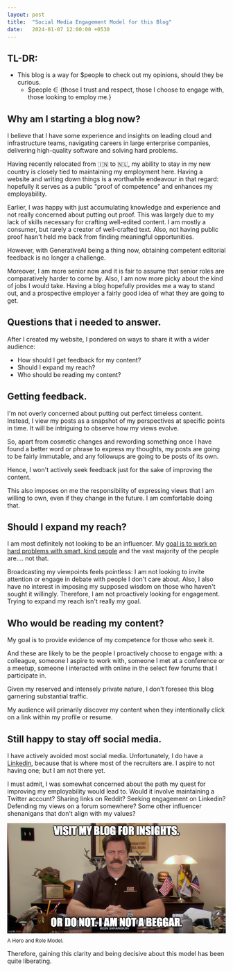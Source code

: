```yaml
---
layout: post
title:  "Social Media Engagement Model for this Blog"
date:   2024-01-07 12:00:00 +0530
---
```


## TL-DR:
* This blog is a way for $people to check out my opinions, should they be curious.
    * $people ∈ {those I trust and respect, those I choose to engage with, those looking to employ me.}


## Why am I starting a blog now?
I believe that I have some experience and insights on leading cloud and infrastructure teams, navigating careers in large enterprise companies, delivering high-quality software and solving hard problems.

Having recently relocated from 🇮🇳 to 🇳🇱, my ability to stay in my new country is closely tied to maintaining my employment here. Having a website and writing down things is a worthwhile endeavour in that regard: hopefully it serves as a public "proof of competence" and enhances my employability.

Earlier, I was happy with just accumulating knowledge and experience and not really concerned about putting out proof. This was largely due to my lack of skills necessary for crafting well-edited content. I am mostly a consumer, but rarely a creator of well-crafted text. Also, not having public proof hasn't held me back from finding meaningful opportunities.

However, with GenerativeAI being a thing now, obtaining competent editorial feedback is no longer a challenge.

Moreover, I am more senior now and it is fair to assume that senior roles are comparatively harder to come by. Also, I am now more picky about the kind of jobs I would take. Having a blog hopefully provides me a way to stand out, and a prospective employer a fairly good idea of what they are going to get.


## Questions that i needed to answer.
After I created my website,  I pondered on ways to share it with a wider audience:
* How should I get feedback for my content?
* Should I expand my reach?
* Who should be reading my content?


## Getting feedback.
I'm not overly concerned about putting out perfect timeless content. Instead, I view my posts as a snapshot of my perspectives at specific points in time. It will be intriguing to observe how my views evolve.

So, apart from cosmetic changes and rewording something once I have found a better word or phrase to express my thoughts, my posts are going to be fairly immutable, and any followups are going to be posts of its own.

Hence, I won't actively seek feedback just for the sake of improving the content.

This also imposes on me the responsibility of expressing views that I am willing to own, even if they change in the future. I am comfortable doing that.


## Should I expand my reach?
I am most definitely not looking to be an influencer. My [goal is to work on hard problems with smart, kind people](/2024/01/05/smart-kind-hard) and the vast majority of the people are.... not that. 

Broadcasting my viewpoints feels pointless: I am not looking to invite attention or engage in debate with people I don't care about. Also, I also have no interest in imposing my supposed wisdom on those who haven't sought it willingly. Therefore, I am not proactively looking for engagement. Trying to expand my reach isn't really my goal.


## Who would be reading my content?
My goal is to provide evidence of my competence for those who seek it.

And these are likely to be the people I proactively choose to engage with: a colleague, someone I aspire to work with, someone I met at a conference or a meetup, someone I interacted with online in the select few forums that I participate in.

Given my reserved and intensely private nature, I don't foresee this blog garnering substantial traffic. 

My audience will primarily discover my content when they intentionally click on a link within my profile or resume.


## Still happy to stay off social media.
I have actively avoided most social media. Unfortunately, I do have a [Linkedin](https://www.linkedin.com/in/ashwnacharya), because that is where most of the recruiters are. I aspire to not having one; but I am not there yet.

I must admit, I was somewhat concerned about the path my quest for improving my employability would lead to. Would it involve maintaining a Twitter account? Sharing links on Reddit? Seeking engagement on Linkedin? Defending my views on a forum somewhere? Some other influencer shenanigans that don't align with my values?

![Role Model](/assets/2024-01-08/ron-swanson.jpeg)
<sub>A Hero and Role Model.</sub>

Therefore, gaining this clarity and being decisive about this model has been quite liberating.